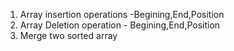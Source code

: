 1.  Array insertion operations -Begining,End,Position 
2.  Array Deletion operation - Begining,End,Position
3.  Merge two sorted array
